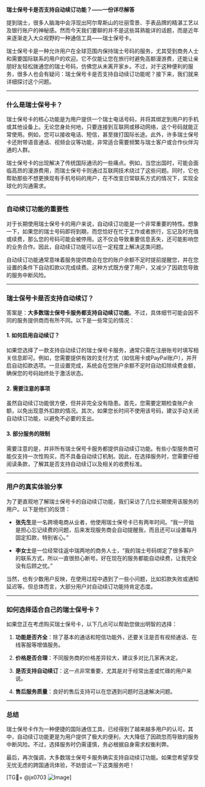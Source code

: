 **瑞士保号卡是否支持自动续订功能？——一份详尽解答**

提到瑞士，很多人脑海中会浮现出阿尔卑斯山的壮丽雪景、手表品牌的精湛工艺以及银行账户的神秘感。然而今天我们要聊的并不是这些耳熟能详的话题，而是近年来逐渐走入大众视野的一种通信工具——瑞士保号卡。

瑞士保号卡是一种允许用户在全球范围内保持瑞士号码的服务，尤其受到商务人士和需要国际联系的用户的欢迎。它不仅能让您在旅行时避免高额漫游费，还能让亲朋好友轻松拨通您的瑞士号码，仿佛您从未离开家乡。不过，对于这种便利的服务，很多人也会有疑问：瑞士保号卡是否支持自动续订功能呢？接下来，我们就来详细探讨这个问题。

---

### 什么是瑞士保号卡？

瑞士保号卡的核心功能是为用户提供一个瑞士电话号码，并将其绑定到用户的手机或其他设备上。无论您身处何地，只要连接到互联网或移动网络，这个号码就能正常使用。例如，您可以接收电话、短信，甚至拨打国际长途。此外，许多瑞士保号卡还附带语音通话、视频会议等功能，非常适合需要频繁与瑞士客户或合作伙伴沟通的人群。

瑞士保号卡的出现解决了传统国际通讯的一些痛点。例如，当您出国时，可能会面临高昂的漫游费用，而瑞士保号卡则通过互联网技术绕过了这些问题。同时，它也帮助那些不想更换现有手机号码的用户，在不改变日常联系方式的情况下，实现全球化的沟通需求。

---

### 自动续订功能的重要性

对于长期使用瑞士保号卡的用户来说，自动续订功能是一个非常重要的特性。想象一下，如果您的瑞士号码即将到期，而您恰好在忙于工作或者旅行，忘记及时充值或续费，那么您的号码可能会被停用。这不仅会导致重要信息丢失，还可能影响您的业务合作。因此，自动续订功能可以在一定程度上解决这类问题。

自动续订功能通常意味着服务提供商会在您的账户余额不足时提前提醒您，并在您设置的条件下自动扣款以完成续费。这种方式既方便了用户，又减少了因疏忽导致的服务中断风险。

---

### 瑞士保号卡是否支持自动续订？

答案是：**大多数瑞士保号卡服务都支持自动续订功能**。不过，具体细节可能会因不同的服务提供商而有所不同。以下是一些常见的情况：

#### 1. **如何启用自动续订？**
   如果您选择了一款支持自动续订的瑞士保号卡服务，通常只需在注册账号时填写相关信息即可。例如，您需要提供有效的支付方式（如信用卡或PayPal账户），并开启自动扣款选项。一旦设置完成，系统会在您账户余额不足时自动扣除续费金额，确保您的号码始终处于激活状态。

#### 2. **需要注意的事项**
   虽然自动续订功能很方便，但并非完全没有隐患。首先，您需要定期检查账户余额，以免出现意外扣款的情况。其次，如果您长时间不使用该号码，建议手动关闭自动续订功能，以避免不必要的支出。

#### 3. **部分服务的限制**
   需要注意的是，并非所有瑞士保号卡服务都提供自动续订功能。有些小型服务商可能仅支持一次性购买，而不具备自动续订机制。因此，在选择服务时，您需要仔细阅读条款，了解其是否支持自动续订以及相关的收费标准。

---

### 用户的真实体验分享

为了更直观地了解瑞士保号卡的自动续订功能，我们采访了几位长期使用该服务的用户。以下是他们的反馈：

- **张先生**是一名跨境电商从业者，他使用瑞士保号卡已有两年时间。“我一开始是担心忘记续费的问题，后来发现服务商会自动提醒我，而且还可以设置每月固定扣款，特别省心。”
  
- **李女士**是一位经常往返中瑞两地的商务人士，“我的瑞士号码绑定了很多客户的联系方式，所以一直很担心断号。好在现在的服务都能自动续费，让我完全没有后顾之忧。”

当然，也有少数用户反映，在使用过程中遇到了一些小问题，比如扣款失败或通知延迟等。但总体而言，大部分用户对自动续订功能持肯定态度。

---

### 如何选择适合自己的瑞士保号卡？

如果您正在考虑购买瑞士保号卡，以下几点可以帮助您做出明智的选择：

1. **功能是否齐全**：除了基本的通话和短信功能外，还要关注是否有视频通话、在线客服等增值服务。
   
2. **价格是否合理**：不同服务商的价格差异较大，建议多对比几家再决定。

3. **是否支持自动续订**：这一点非常重要，尤其是对于经常出差或忙碌的用户来说。

4. **售后服务质量**：良好的售后支持可以在您遇到问题时迅速解决问题。

---

### 总结

瑞士保号卡作为一种便捷的国际通信工具，已经得到了越来越多用户的认可。其中，自动续订功能更是为用户提供了极大的便利，大大降低了因疏忽而导致的服务中断风险。不过，选择服务时仍需谨慎，务必根据自身需求权衡利弊。

最后，再次强调，大多数瑞士保号卡服务确实支持自动续订功能。如果您希望享受无忧无虑的跨国通讯体验，不妨尝试一下这类服务吧！

[TG💪+ @jx0703 ![Image](https://github.com/user-attachments/assets/dbca1d08-cadb-493c-b0ec-ad6f7a83f270)]